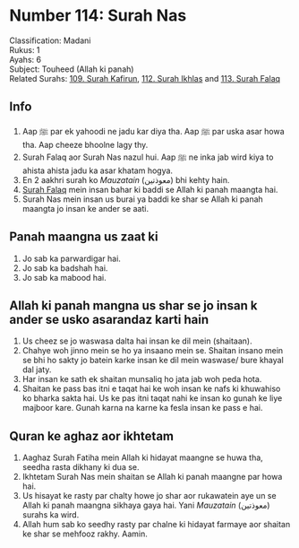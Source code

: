 # Number 114: Surah Nas

Classification: Madani  
Rukus: 1  
Ayahs: 6  
Subject: Touheed (Allah ki panah)  
Related Surahs: [109. Surah Kafirun](109_Surah_Kafirun.md), [112. Surah Ikhlas](112_Surah_Ikhlas.md) and [113. Surah Falaq](113_Surah_Falaq.md)

## Info

1. Aap ﷺ par ek yahoodi ne jadu kar diya tha. Aap ﷺ par uska asar howa tha. Aap cheeze bhoolne lagy thy.
2. Surah Falaq aor Surah Nas nazul hui. Aap ﷺ ne inka jab wird kiya to ahista ahista jadu ka asar khatam hogya.
3. En 2 aakhri surah ko *Mauzatain* (معوذتین) bhi kehty hain.
4. [Surah Falaq](113_Surah_Falaq.md) mein insan bahar ki baddi se Allah ki panah maangta hai.
5. Surah Nas mein insan us burai ya baddi ke shar se Allah ki panah maangta jo insan ke ander se aati.

## Panah maangna us zaat ki

1. Jo sab ka parwardigar hai.
2. Jo sab ka badshah hai.
3. Jo sab ka mabood hai.

## Allah ki panah mangna us shar se jo insan k ander se usko asarandaz karti hain

1. Us cheez se jo waswasa dalta hai insan ke dil mein (shaitaan).
2. Chahye woh jinno mein se ho ya insaano mein se. Shaitan insano mein se bhi ho sakty jo batein karke insan ke dil mein waswase/ bure khayal dal jaty.
3. Har insan ke sath ek shaitan munsaliq ho jata jab woh peda hota.
4. Shaitan ke pass bas itni e taqat hai ke woh insan ke nafs ki khuwahiso ko bharka sakta hai. Us ke pas itni taqat nahi ke insan ko gunah ke liye majboor kare. Gunah karna na karne ka fesla insan ke pass e hai.

## Quran ke aghaz aor ikhtetam

1. Aaghaz Surah Fatiha mein Allah ki hidayat maangne se huwa tha, seedha rasta dikhany ki dua se.
2. Ikhtetam Surah Nas mein shaitan se Allah ki panah maangne par howa hai.
3. Us hisayat ke rasty par chalty howe jo shar aor rukawatein aye un se Allah ki panah maangna sikhaya gaya hai. Yani *Mauzatain* (معوذتین) surahs ka wird.
4. Allah hum sab ko seedhy rasty par chalne ki hidayat farmaye aor shaitan ke shar se mehfooz rakhy. Aamin.
